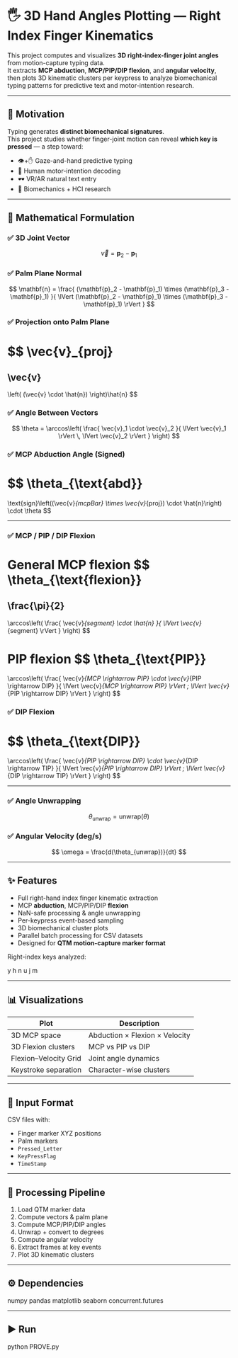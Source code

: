 # 🖐️ 3D Hand Angles Plotting — Right Index Finger Kinematics

This project computes and visualizes **3D right-index-finger joint angles** from motion-capture typing data.  
It extracts **MCP abduction**, **MCP/PIP/DIP flexion**, and **angular velocity**, then plots 3D kinematic clusters per keypress to analyze biomechanical typing patterns for predictive text and motor-intention research.

---

## 🧠 Motivation

Typing generates **distinct biomechanical signatures**.  
This project studies whether finger-joint motion can reveal **which key is pressed** — a step toward:

- 👁️+✋ Gaze-and-hand predictive typing  
- 🧠 Human motor-intention decoding  
- 🕶️ VR/AR natural text entry  
- 🧵 Biomechanics + HCI research  

---

## 📐 Mathematical Formulation

### ✅ 3D Joint Vector
$$
\vec{v} = \mathbf{p}_2 - \mathbf{p}_1
$$

### ✅ Palm Plane Normal
$$
\mathbf{n} =
\frac{
(\mathbf{p}_2 - \mathbf{p}_1) \times (\mathbf{p}_3 - \mathbf{p}_1)
}{
\lVert (\mathbf{p}_2 - \mathbf{p}_1) \times (\mathbf{p}_3 - \mathbf{p}_1) \rVert
}
$$

### ✅ Projection onto Palm Plane
$$
\vec{v}_{proj}
=
\vec{v}
-
\left( (\vec{v} \cdot \hat{n}) \right)\hat{n}
$$

### ✅ Angle Between Vectors
$$
\theta =
\arccos\left(
\frac{
\vec{v}_1 \cdot \vec{v}_2
}{
\lVert \vec{v}_1 \rVert \, \lVert \vec{v}_2 \rVert
}
\right)
$$

### ✅ MCP Abduction Angle (Signed)
$$
\theta_{\text{abd}}
=
\text{sign}\left((\vec{v}_{mcpBar} \times \vec{v}_{proj}) \cdot \hat{n}\right)
\cdot \theta
$$

---

### ✅ MCP / PIP / DIP Flexion

**General MCP flexion**
$$
\theta_{\text{flexion}}
=
\frac{\pi}{2}
-
\arccos\left(
\frac{
\vec{v}_{segment} \cdot \hat{n}
}{
\lVert \vec{v}_{segment} \rVert
}
\right)
$$

**PIP flexion**
$$
\theta_{\text{PIP}}
=
\arccos\left(
\frac{
\vec{v}_{MCP \rightarrow PIP}
\cdot
\vec{v}_{PIP \rightarrow DIP}
}{
\lVert \vec{v}_{MCP \rightarrow PIP} \rVert
\;
\lVert \vec{v}_{PIP \rightarrow DIP} \rVert
}
\right)
$$

### ✅ DIP Flexion

$$
\theta_{\text{DIP}}
=
\arccos\left(
\frac{
\vec{v}_{PIP \rightarrow DIP}
\cdot
\vec{v}_{DIP \rightarrow TIP}
}{
\lVert \vec{v}_{PIP \rightarrow DIP} \rVert
\;
\lVert \vec{v}_{DIP \rightarrow TIP} \rVert
}
\right)
$$


---

### ✅ Angle Unwrapping

$$
\theta_{\text{unwrap}} = \text{unwrap}(\theta)
$$

### ✅ Angular Velocity (deg/s)

$$
\omega = \frac{d(\theta_{unwrap})}{dt}
$$

---

## ✨ Features

- Full right-hand index finger kinematic extraction  
- MCP **abduction**, MCP/PIP/DIP **flexion**  
- NaN-safe processing & angle unwrapping  
- Per-keypress event-based sampling  
- 3D biomechanical cluster plots  
- Parallel batch processing for CSV datasets  
- Designed for **QTM motion-capture marker format**

Right-index keys analyzed:

y h n u j m

---

## 📊 Visualizations

| Plot | Description |
|------|-------------|
3D MCP space | Abduction × Flexion × Velocity  
3D Flexion clusters | MCP vs PIP vs DIP  
Flexion–Velocity Grid | Joint angle dynamics  
Keystroke separation | Character-wise clusters  

---

## 📂 Input Format

CSV files with:

- Finger marker XYZ positions  
- Palm markers  
- `Pressed_Letter`  
- `KeyPressFlag`  
- `TimeStamp`  

---

## 🧵 Processing Pipeline

1. Load QTM marker data  
2. Compute vectors & palm plane  
3. Compute MCP/PIP/DIP angles  
4. Unwrap + convert to degrees  
5. Compute angular velocity  
6. Extract frames at key events  
7. Plot 3D kinematic clusters  

---

## ⚙️ Dependencies

numpy
pandas
matplotlib
seaborn
concurrent.futures

---

## ▶️ Run

python PROVE.py
